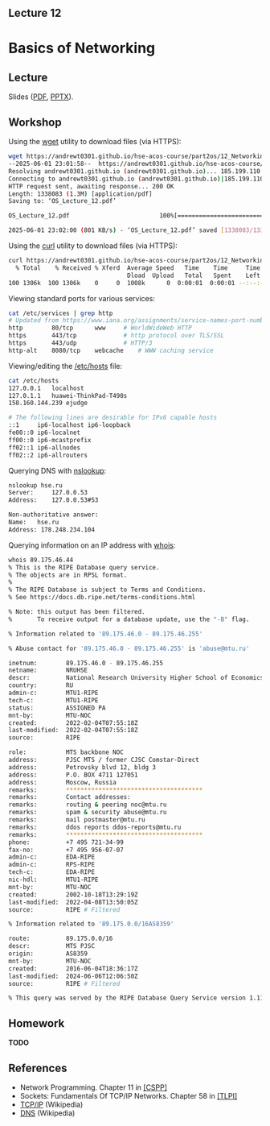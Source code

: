 Lecture 12
---

# Basics of Networking

## Lecture

Slides ([PDF](OS_Lecture_12.pdf), [PPTX](OS_Lecture_12.pptx)).

<!---
Outline:
-->

## Workshop

<!---
* [Part 1](workshop1.md).
* [Part 2](workshop2.md).
-->

Using the [wget](https://en.wikipedia.org/wiki/Wget) utility to download files (via HTTPS):
```bash
wget https://andrewt0301.github.io/hse-acos-course/part2os/12_Networking/OS_Lecture_12.pdf
--2025-06-01 23:01:58--  https://andrewt0301.github.io/hse-acos-course/part2os/12_Networking/OS_Lecture_12.pdf
Resolving andrewt0301.github.io (andrewt0301.github.io)... 185.199.110.153, 185.199.111.153, 185.199.108.153, ...
Connecting to andrewt0301.github.io (andrewt0301.github.io)|185.199.110.153|:443... connected.
HTTP request sent, awaiting response... 200 OK
Length: 1338083 (1.3M) [application/pdf]
Saving to: ‘OS_Lecture_12.pdf’

OS_Lecture_12.pdf                         100%[====================================================================================>]   1.28M   801KB/s    in 1.6s    

2025-06-01 23:02:00 (801 KB/s) - ‘OS_Lecture_12.pdf’ saved [1338083/1338083]
```

Using the [curl](https://en.wikipedia.org/wiki/CURL) utility to download files (via HTTPS):
```bash
curl https://andrewt0301.github.io/hse-acos-course/part2os/12_Networking/OS_Lecture_12.pdf -O
  % Total    % Received % Xferd  Average Speed   Time    Time     Time  Current
                                 Dload  Upload   Total   Spent    Left  Speed
100 1306k  100 1306k    0     0  1008k      0  0:00:01  0:00:01 --:--:-- 1008k
```

Viewing standard ports for various services:
```bash
cat /etc/services | grep http
# Updated from https://www.iana.org/assignments/service-names-port-numbers/service-names-port-numbers.xhtml .
http		80/tcp		www		# WorldWideWeb HTTP
https		443/tcp				# http protocol over TLS/SSL
https		443/udp				# HTTP/3
http-alt	8080/tcp	webcache	# WWW caching service
```

Viewing/editing the [/etc/hosts](https://en.wikipedia.org/wiki/Hosts_%28file%29) file: 
```bash
cat /etc/hosts
127.0.0.1	localhost
127.0.1.1	huawei-ThinkPad-T490s
158.160.144.239	ejudge

# The following lines are desirable for IPv6 capable hosts
::1     ip6-localhost ip6-loopback
fe00::0 ip6-localnet
ff00::0 ip6-mcastprefix
ff02::1 ip6-allnodes
ff02::2 ip6-allrouters
```

Querying DNS with [nslookup](https://en.wikipedia.org/wiki/Nslookup):
```bash
nslookup hse.ru
Server:		127.0.0.53
Address:	127.0.0.53#53

Non-authoritative answer:
Name:	hse.ru
Address: 178.248.234.104
```

Querying information on an IP address with [whois](https://en.wikipedia.org/wiki/WHOIS):
```bash
whois 89.175.46.44
% This is the RIPE Database query service.
% The objects are in RPSL format.
%
% The RIPE Database is subject to Terms and Conditions.
% See https://docs.db.ripe.net/terms-conditions.html

% Note: this output has been filtered.
%       To receive output for a database update, use the "-B" flag.

% Information related to '89.175.46.0 - 89.175.46.255'

% Abuse contact for '89.175.46.0 - 89.175.46.255' is 'abuse@mtu.ru'

inetnum:        89.175.46.0 - 89.175.46.255
netname:        NRUHSE
descr:          National Research University Higher School of Economics
country:        RU
admin-c:        MTU1-RIPE
tech-c:         MTU1-RIPE
status:         ASSIGNED PA
mnt-by:         MTU-NOC
created:        2022-02-04T07:55:18Z
last-modified:  2022-02-04T07:55:18Z
source:         RIPE

role:           MTS backbone NOC
address:        PJSC MTS / former CJSC Comstar-Direct
address:        Petrovsky blvd 12, bldg 3
address:        P.O. BOX 4711 127051
address:        Moscow, Russia
remarks:        **************************************
remarks:        Contact addresses:
remarks:        routing & peering noc@mtu.ru
remarks:        spam & security abuse@mtu.ru
remarks:        mail postmaster@mtu.ru
remarks:        ddos reports ddos-reports@mtu.ru
remarks:        **************************************
phone:          +7 495 721-34-99
fax-no:         +7 495 956-07-07
admin-c:        EDA-RIPE
admin-c:        RPS-RIPE
tech-c:         EDA-RIPE
nic-hdl:        MTU1-RIPE
mnt-by:         MTU-NOC
created:        2002-10-18T13:29:19Z
last-modified:  2022-04-08T13:50:05Z
source:         RIPE # Filtered

% Information related to '89.175.0.0/16AS8359'

route:          89.175.0.0/16
descr:          MTS PJSC
origin:         AS8359
mnt-by:         MTU-NOC
created:        2016-06-04T18:36:17Z
last-modified:  2024-06-06T12:06:50Z
source:         RIPE # Filtered

% This query was served by the RIPE Database Query Service version 1.117 (DEXTER)
```

## Homework

__TODO__

## References

* Network Programming. Chapter 11 in [[CSPP]](../../books.md)
* Sockets: Fundamentals Of TCP/IP Networks. Chapter 58 in [[TLPI]](../../books.md)
* [TCP/IP](https://en.wikipedia.org/wiki/Internet_protocol_suite) (Wikipedia)
* [DNS](https://en.wikipedia.org/wiki/Domain_Name_System) (Wikipedia)
 